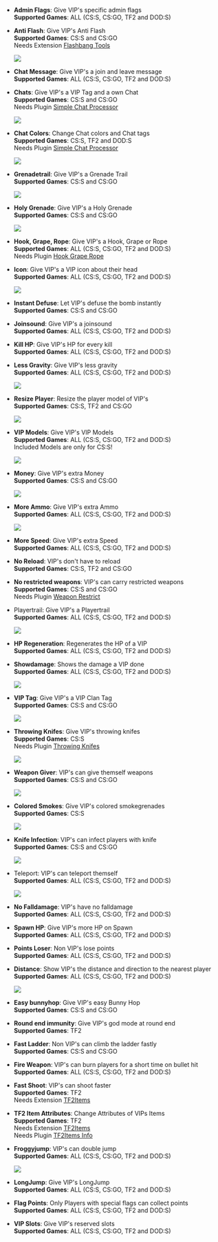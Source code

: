 - **Admin Flags**: Give VIP's specific admin flags  
	**Supported Games**: ALL (CS:S, CS:GO, TF2 and DOD:S)    


- **Anti Flash**: Give VIP's Anti Flash    
	**Supported Games**: CS:S and CS:GO    
	Needs Extension [Flashbang Tools](https://forums.alliedmods.net/showthread.php?p=1901622#post1901622)    

	![](http://popoklopsi.de/stamm/downloader/Pictures/flash.jpg)    


- **Chat Message**: Give VIP's a join and leave message    
	**Supported Games**: ALL (CS:S, CS:GO, TF2 and DOD:S)    


- **Chats**: Give VIP's a VIP Tag and a own Chat    
	**Supported Games**: CS:S and CS:GO    
	Needs Plugin [Simple Chat Processor](http://forums.alliedmods.net/showthread.php?t=198501)    

	![](http://popoklopsi.de/stamm/downloader/Pictures/messages.jpg)    


- **Chat Colors**: Change Chat colors and Chat tags    
	**Supported Games**: CS:S, TF2 and DOD:S    
	Needs Plugin [Simple Chat Processor](http://forums.alliedmods.net/showthread.php?t=198501)   
 
	![](http://popoklopsi.de/stamm/downloader/Pictures/chatcolors.jpg)    

- **Grenadetrail**: Give VIP's a Grenade Trail    
	**Supported Games**: CS:S and CS:GO    

	![](http://popoklopsi.de/stamm/downloader/Pictures/grenade.jpg)    


- **Holy Grenade**: Give VIP's a Holy Grenade    
	**Supported Games**: CS:S and CS:GO    

	![](http://popoklopsi.de/stamm/downloader/Pictures/holy.jpg)    


- **Hook, Grape, Rope**: Give VIP's a Hook, Grape or Rope    
	**Supported Games**: ALL (CS:S, CS:GO, TF2 and DOD:S)    
	Needs Plugin [Hook Grape Rope](https://forums.alliedmods.net/showthread.php?t=201154)   
 

- **Icon**: Give VIP's a VIP icon about their head    
	**Supported Games**: ALL (CS:S, CS:GO, TF2 and DOD:S)    

	![](http://popoklopsi.de/stamm/downloader/Pictures/icon.jpg)    


- **Instant Defuse**: Let VIP's defuse the bomb instantly    
	**Supported Games**: CS:S and CS:GO    


- **Joinsound**: Give VIP's a joinsound    
	**Supported Games**: ALL (CS:S, CS:GO, TF2 and DOD:S)    


- **Kill HP**: Give VIP's HP for every kill    
	**Supported Games**: ALL (CS:S, CS:GO, TF2 and DOD:S)    


- **Less Gravity**: Give VIP's less gravity   
	**Supported Games**: ALL (CS:S, CS:GO, TF2 and DOD:S)     

	![](http://popoklopsi.de/stamm/downloader/Pictures/gravity.jpg)    


- **Resize Player**: Resize the player model of VIP's    
	**Supported Games**: CS:S, TF2 and CS:GO   
 
	![](http://popoklopsi.de/stamm/downloader/Pictures/resize.jpg)    


- **VIP Models**: Give VIP's VIP Models    
	**Supported Games**: ALL (CS:S, CS:GO, TF2 and DOD:S)    
	Included Models are only for CS:S!    

	![](http://popoklopsi.de/stamm/downloader/Pictures/model.jpg)    


- **Money**: Give VIP's extra Money    
	**Supported Games**: CS:S and CS:GO    

	![](http://popoklopsi.de/stamm/downloader/Pictures/money.jpg)    


- **More Ammo**: Give VIP's extra Ammo    
	**Supported Games**: ALL (CS:S, CS:GO, TF2 and DOD:S)    

	![](http://popoklopsi.de/stamm/downloader/Pictures/ammo.jpg)    


- **More Speed**: Give VIP's extra Speed    
	**Supported Games**: ALL (CS:S, CS:GO, TF2 and DOD:S)    


- **No Reload**: VIP's don't have to reload    
	**Supported Games**: CS:S, TF2 and CS:GO    


- **No restricted weapons**: VIP's can carry restricted weapons    
	**Supported Games**: CS:S and CS:GO    
	Needs Plugin [Weapon Restrict](http://forums.alliedmods.net/showthread.php?t=105219)  
  

- Playertrail: Give VIP's a Playertrail    
	**Supported Games**: ALL (CS:S, CS:GO, TF2 and DOD:S)    

	![](http://popoklopsi.de/stamm/downloader/Pictures/trail.jpg)    


- **HP Regeneration**: Regenerates the HP of a VIP    
	**Supported Games**: ALL (CS:S, CS:GO, TF2 and DOD:S)    


- **Showdamage**: Shows the damage a VIP done  
	**Supported Games**: ALL (CS:S, CS:GO, TF2 and DOD:S)    

	![](http://popoklopsi.de/stamm/downloader/Pictures/damage.jpg)    


- **VIP Tag**: Give VIP's a VIP Clan Tag    
	**Supported Games**: CS:S and CS:GO    

	![](http://popoklopsi.de/stamm/downloader/Pictures/tag.jpg)    


- **Throwing Knifes**: Give VIP's throwing knifes    
	**Supported Games**: CS:S    
	Needs Plugin [Throwing Knifes](https://forums.alliedmods.net/showthread.php?t=125226)    
	
	![](http://popoklopsi.de/stamm/downloader/Pictures/knifes.jpg)    


- **Weapon Giver**: VIP's can give themself weapons    
	**Supported Games**: CS:S and CS:GO    

	![](http://popoklopsi.de/stamm/downloader/Pictures/weapons.jpg)    


- **Colored Smokes**: Give VIP's colored smokegrenades    
	**Supported Games**: CS:S    

	![](http://popoklopsi.de/stamm/downloader/Pictures/smoke.jpg)    


- **Knife Infection**: VIP's can infect players with knife    
	**Supported Games**: CS:S and CS:GO    

	![](http://popoklopsi.de/stamm/downloader/Pictures/knife.jpg)    


- Teleport: VIP's can teleport themself    
	**Supported Games**: ALL (CS:S, CS:GO, TF2 and DOD:S)    

	![](http://popoklopsi.de/stamm/downloader/Pictures/teleport.jpg)    


- **No Falldamage**: VIP's have no falldamage    
	**Supported Games**: ALL (CS:S, CS:GO, TF2 and DOD:S)    


- **Spawn HP**: Give VIP's more HP on Spawn    
	**Supported Games**: ALL (CS:S, CS:GO, TF2 and DOD:S)    


- **Points Loser**: Non VIP's lose points    
	**Supported Games**: ALL (CS:S, CS:GO, TF2 and DOD:S)    


- **Distance**: Show VIP's the distance and direction to the nearest player    
	**Supported Games**: ALL (CS:S, CS:GO, TF2 and DOD:S)    

	![](http://popoklopsi.de/stamm/downloader/Pictures/distance.jpg)    


- **Easy bunnyhop**: Give VIP's easy Bunny Hop    
	**Supported Games**: CS:S and CS:GO    


- **Round end immunity**: Give VIP's god mode at round end    
	**Supported Games**: TF2    


- **Fast Ladder**: Non VIP's can climb the ladder fastly    
	**Supported Games**: CS:S and CS:GO    


- **Fire Weapon**: VIP's can burn players for a short time on bullet hit    
	**Supported Games**: ALL (CS:S, CS:GO, TF2 and DOD:S)    


- **Fast Shoot**: VIP's can shoot faster    
	**Supported Games**: TF2    
	Needs Extension [TF2Items](https://forums.alliedmods.net/showthread.php?t=115100)  

  
- **TF2 Item Attributes**: Change Attributes of VIPs Items    
	**Supported Games**: TF2    
	Needs Extension [TF2Items](https://forums.alliedmods.net/showthread.php?t=115100)    
	Needs Plugin [TF2Items Info](https://forums.alliedmods.net/showthread.php?p=1689522)  

  
- **Froggyjump**: VIP's can double jump    
	**Supported Games**: ALL (CS:S, CS:GO, TF2 and DOD:S)    

	![](http://popoklopsi.de/stamm/downloader/Pictures/jump.jpg)  
  

- **LongJump**: Give VIP's LongJump    
	**Supported Games**: ALL (CS:S, CS:GO, TF2 and DOD:S)    


- **Flag Points**: Only Players with special flags can collect points    
	**Supported Games**: ALL (CS:S, CS:GO, TF2 and DOD:S)    


- **VIP Slots**: Give VIP's reserved slots    
	**Supported Games**: ALL (CS:S, CS:GO, TF2 and DOD:S)    
